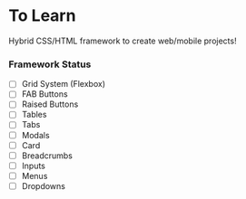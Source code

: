 # To Learn
Hybrid CSS/HTML framework to create web/mobile projects!

### Framework Status
- [ ] Grid System (Flexbox)
- [ ] FAB Buttons
- [ ] Raised Buttons
- [ ] Tables
- [ ] Tabs
- [ ] Modals
- [ ] Card
- [ ] Breadcrumbs
- [ ] Inputs
- [ ] Menus
- [ ] Dropdowns
